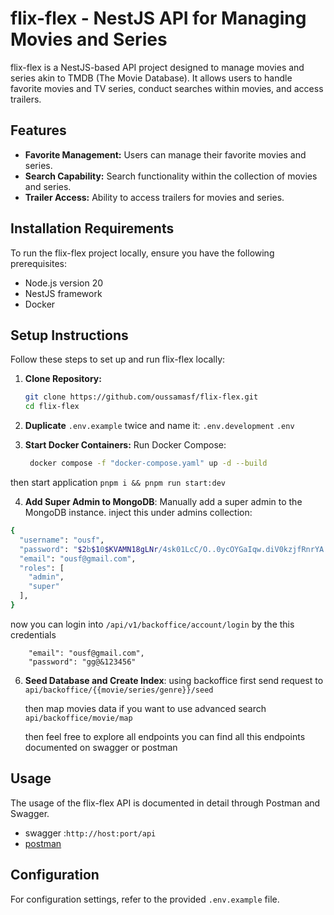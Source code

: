 # flix-flex - NestJS API for Managing Movies and Series

flix-flex is a NestJS-based API project designed to manage movies and series akin to TMDB (The Movie Database). It allows users to handle favorite movies and TV series, conduct searches within movies, and access trailers.

## Features

- **Favorite Management:** Users can manage their favorite movies and series.
- **Search Capability:** Search functionality within the collection of movies and series.
- **Trailer Access:** Ability to access trailers for movies and series.

## Installation Requirements

To run the flix-flex project locally, ensure you have the following prerequisites:

- Node.js version 20
- NestJS framework
- Docker

## Setup Instructions

Follow these steps to set up and run flix-flex locally:

1. **Clone Repository:**

   ```bash
   git clone https://github.com/oussamasf/flix-flex.git
   cd flix-flex
   ```
2. **Duplicate** `.env.example` twice and name it: `.env.development` `.env`
3. **Start Docker Containers:**
Run Docker Compose:
   ```bash
    docker compose -f "docker-compose.yaml" up -d --build 
   ``` 
then start application ```pnpm i && pnpm run start:dev```

4. **Add Super Admin to MongoDB**:
Manually add a super admin to the MongoDB instance.
inject this under admins collection:
```bash
{
  "username": "ousf",
  "password": "$2b$10$KVAMN18gLNr/4sk01LcC/O..0ycOYGaIqw.diV0kzjfRnrYA.9u9O",
  "email": "ousf@gmail.com",
  "roles": [
    "admin",
    "super"
  ],
}
```
now you can login into ```/api/v1/backoffice/account/login``` by the this credentials 
```
    "email": "ousf@gmail.com",
    "password": "gg@&123456"
```
6. **Seed Database and Create Index**:
   using backoffice first send request to ```api/backoffice/{{movie/series/genre}}/seed``` 

   then map movies data if you want to use advanced search ```api/backoffice/movie/map```

   then feel free to explore all endpoints 
you can find all this endpoints documented on swagger or postman 

## Usage
The usage of the flix-flex API is documented in detail through Postman and Swagger.

- swagger :```http://host:port/api```
- [postman](https://www.postman.com/red-flare-724255/workspace/flixflex)

## Configuration
For configuration settings, refer to the provided `.env.example` file.
